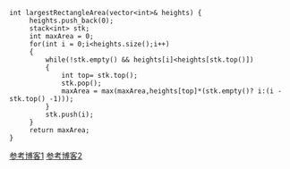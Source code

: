 ```
int largestRectangleArea(vector<int>& heights) {
     heights.push_back(0);
     stack<int> stk;
     int maxArea = 0;
     for(int i = 0;i<heights.size();i++)
     {
         while(!stk.empty() && heights[i]<heights[stk.top()])
         {
             int top= stk.top();
             stk.pop();
             maxArea = max(maxArea,heights[top]*(stk.empty()? i:(i - stk.top() -1)));
         }
         stk.push(i);
     }
     return maxArea;
}
```
[参考博客1](https://blog.csdn.net/Zolewit/article/details/88863970)
[参考博客2](https://blog.csdn.net/qq_17550379/article/details/85093224)
